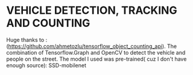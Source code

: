 # VEHICLE DETECTION, TRACKING AND COUNTING
Huge thanks to :(https://github.com/ahmetozlu/tensorflow_object_counting_api). 
The combination of Tensorflow.Graph and OpenCV to detect the vehicle and people on the street.
The model I used was pre-trained( cuz I don't have enough source): SSD-mobilenet
